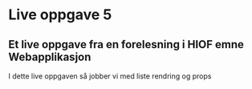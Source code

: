# Live oppgave 5
## Et live oppgave fra en forelesning i HIOF emne Webapplikasjon
I dette live oppgaven så jobber vi med liste rendring og props
